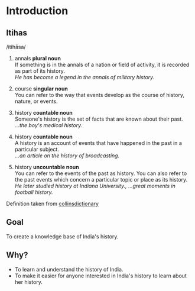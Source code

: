 # Introduction

## Itihas
/itihāsa/

1. annals **plural noun** <br />
    If something is in the annals of a nation or field of activity, it is recorded as part of its history. <br/>
    _He has become a legend in the annals of military history._

2. course **singular noun** <br/>
You can refer to the way that events develop as the course of history, nature, or events.<br/>

3. history **countable noun**<br/>
    Someone's history is the set of facts that are known about their past.<br/>
    _...the boy's medical history._

4. history **countable noun**<br/>
    A history is an account of events that have happened in the past in a particular subject.<br/>
    _...an article on the history of broadcasting._

5. history **uncountable noun** <br/>
    You can refer to the events of the past as history. You can also refer to the past events which concern a particular topic or place as its history. <br/>
    _He later studied history at Indiana University., ...great moments in football history._


Definition taken from [collinsdictionary](https://www.collinsdictionary.com/dictionary/hindi-english/%E0%A4%87%E0%A4%A4%E0%A4%BF%E0%A4%B9%E0%A4%BE%E0%A4%B8)

## Goal
To create a knowledge base of India's history.

## Why?
- To learn and understand the history of India.
- To make it easier for anyone interested in India's history to learn about her history.